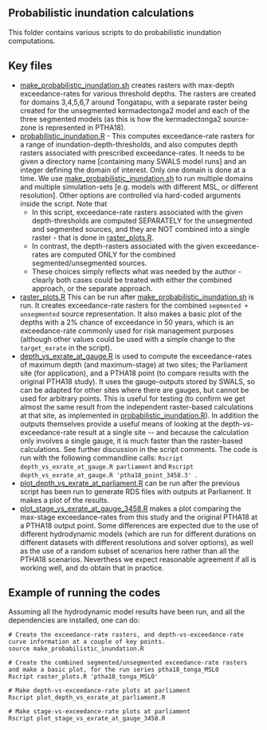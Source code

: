 Probabilistic inundation calculations
-------------------------------------

This folder contains various scripts to do probabilistic inundation computations.

## Key files

* [make_probabilistic_inundation.sh](make_probabilistic_inundation.sh) creates rasters with max-depth exceedance-rates for various threshold depths. The rasters are created for domains 3,4,5,6,7 around Tongatapu, with a separate raster being created for the unsegmented kermadectonga2 model and each of the three segmented models (as this is how the kermadectonga2 source-zone is represented in PTHA18).
* [probabilistic_inundation.R](probabilistic_inundation.R) - This computes exceedance-rate rasters for a range of inundation-depth-thresholds, and also computes depth rasters associated with prescribed exceedance-rates. It needs to be given a directory name [containing many SWALS model runs] and an integer defining the domain of interest. Only one domain is done at a time. We use [make_probabilistic_inundation.sh](make_probabilistic_inundation.sh) to run multiple domains and multiple simulation-sets [e.g. models with different MSL, or different resolution]. Other options are controlled via hard-coded arguments inside the script. Note that
    * In this script, exceedance-rate rasters associated with the given depth-thresholds are computed SEPARATELY for the unsegmented and segmented sources, and they are NOT combined into a single raster - that is done in [raster_plots.R](raster_plots.R).
    * In contrast, the depth-rasters associated with the given exceedance-rates are computed ONLY for the combined segmented/unsegmented sources. 
    * These choices simply reflects what was needed by the author - clearly both cases could be treated with either the combined approach, or the separate approach.
* [raster_plots.R](raster_plots.R) This can be run after [make_probabilistic_inundation.sh](make_probabilistic_inundation.sh) is run. It creates exceedance-rate rasters for the combined `segmented + unsegmented` source representation. It also makes a basic plot of the depths with a 2\% chance of exceedance in 50 years, which is an exceedance-rate commonly used for risk management purposes (although other values could be used with a simple change to the `target_exrate` in the script). 
* [depth_vs_exrate_at_gauge.R](depth_vs_exrate_at_gauge.R) is used to compute the exceedance-rates of maximum depth (and maximum-stage) at two sites; the Parliament site (for application), and a PTHA18 point (to compare results with the original PTHA18 study). It uses the gauge-outputs stored by SWALS, so can be adapted for other sites where there are gauges, but cannot be used for arbitrary points. This is useful for testing (to confirm we get almost the same result from the independent raster-based calculations at that site, as implemented in [probabilistic_inundation.R](probabilistic_inundation.R)). In addition the outputs themselves provide a useful means of looking at the depth-vs-exceedance-rate result at a single site -- and because the calculation only involves a single gauge, it is much faster than the raster-based calculations. See further discussion in the script comments. The code is run with the following commandline calls: `Rscript depth_vs_exrate_at_gauge.R parliament` and `Rscript depth_vs_exrate_at_gauge.R 'ptha18_point_3458.3' `. 
* [plot_depth_vs_exrate_at_parliament.R](plot_depth_vs_exrate_at_parliament.R) can be run after the previous script has been run to generate RDS files with outputs at Parliament. It makes a plot of the results.
* [plot_stage_vs_exrate_at_gauge_3458.R](plot_stage_vs_exrate_at_gauge_3458.R) makes a plot comparing the max-stage exceedance-rates from this study and the original PTHA18 at a PTHA18 output point. Some differences are expected due to the use of different hydrodynamic models (which are run for different durations on different datasets with different resolutions and solver options), as well as the use of a random subset of scenarios here rather than all the PTHA18 scenarios. Neverthess we expect reasonable agreement if all is working well, and do obtain that in practice.

## Example of running the codes

Assuming all the hydrodynamic model results have been run, and all the dependencies are installed, one can do:

```
# Create the exceedance-rate rasters, and depth-vs-exceedance-rate curve information at a couple of key points.
source make_probabilistic_inundation.R

# Create the combined segmented/unsegmented exceedance-rate rasters and make a basic plot, for the run series ptha18_tonga_MSL0
Rscript raster_plots.R 'ptha18_tonga_MSL0'

# Make depth-vs-exceedance-rate plots at parliament
Rscript plot_depth_vs_exrate_at_parliament.R

# Make stage-vs-exceedance-rate plots at parliament
Rscript plot_stage_vs_exrate_at_gauge_3458.R

```

